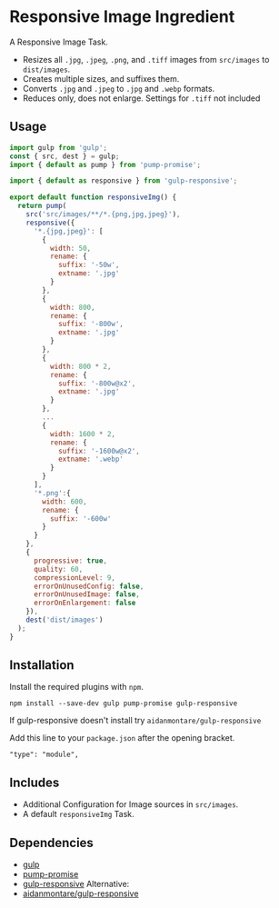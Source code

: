 Responsive Image Ingredient
================================================================================

A Responsive Image Task.

- Resizes all `.jpg`, `.jpeg`, `.png`, and `.tiff` images from `src/images` to `dist/images`.
- Creates multiple sizes, and suffixes them.
- Converts `.jpg` and `.jpeg` to `.jpg` and `.webp` formats.
- Reduces only, does not enlarge. Settings for `.tiff` not included

Usage
--------------------------------------------------------------------------------

```javascript
import gulp from 'gulp';
const { src, dest } = gulp;
import { default as pump } from 'pump-promise';

import { default as responsive } from 'gulp-responsive';

export default function responsiveImg() {
  return pump(
    src('src/images/**/*.{png,jpg,jpeg}'),
    responsive({
      '*.{jpg,jpeg}': [
        {
          width: 50,
          rename: {
            suffix: '-50w',
            extname: '.jpg'
          }
        },
        {
          width: 800,
          rename: {
            suffix: '-800w',
            extname: '.jpg'
          }
        },
        {
          width: 800 * 2,
          rename: {
            suffix: '-800w@x2',
            extname: '.jpg'
          }
        },
        ...
        {
          width: 1600 * 2,
          rename: {
            suffix: '-1600w@x2',
            extname: '.webp'
          }
        }
      ],
      '*.png':{
        width: 600,
        rename: {
          suffix: '-600w'
        }
      }
    },
    {
      progressive: true,
      quality: 60,
      compressionLevel: 9,
      errorOnUnusedConfig: false,
      errorOnUnusedImage: false,
      errorOnEnlargement: false
    }),
    dest('dist/images')
  );
}
```

Installation
--------------------------------------------------------------------------------

Install the required plugins with `npm`.

`npm install --save-dev gulp pump-promise gulp-responsive`

If gulp-responsive doesn't install try `aidanmontare/gulp-responsive`

Add this line to your `package.json` after the opening bracket.

`"type": "module",`

Includes
--------------------------------------------------------------------------------

- Additional Configuration for Image sources in `src/images`.
- A default `responsiveImg` Task.

Dependencies
--------------------------------------------------------------------------------

- [gulp](https://www.npmjs.com/package/gulp)
- [pump-promise](https://www.npmjs.com/package/pump-promise)
- [gulp-responsive](https://www.npmjs.com/package/gulp-responsive)
Alternative:
- [aidanmontare/gulp-responsive](https://github.com/AidanMontare/gulp-responsive)
